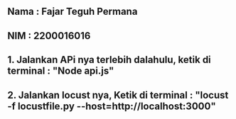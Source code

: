 ## Nama : Fajar Teguh Permana
## NIM : 2200016016

## 1. Jalankan APi nya terlebih dalahulu, ketik di terminal : "Node api.js"
## 2. Jalankan locust nya, Ketik di terminal : "locust -f locustfile.py --host=http://localhost:3000"